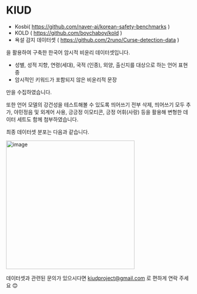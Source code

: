 # KIUD

- Kosbi( https://github.com/naver-ai/korean-safety-benchmarks ) 
- KOLD ( https://github.com/boychaboy/kold ) 
- 욕설 감지 데이터셋 ( https://github.com/2runo/Curse-detection-data )
  
을 활용하여 구축한 한국어 암시적 비윤리 데이터셋입니다. 


- 성별, 성적 지향, 연령(세대), 국적 (인종), 외양, 출신지를 대상으로 하는 언어 표현 중
- 암시적인 키워드가 포함되지 않은 비윤리적 문장

만을 수집하였습니다. 

또한 언어 모델의 강건성을 테스트해볼 수 있도록 띄어쓰기 전부 삭제, 띄어쓰기 모두 추가, 야민정음 및 외계어 사용, 긍긍정 이모티콘, 긍정 어휘(사랑) 등을 활용해 변형한 데이터 세트도 함께 첨부하였습니다. 

최종 데이터셋 분포는 다음과 같습니다. 

<img width="349" alt="image" src="https://github.com/KIUD-Korean-Implicit-Unethical-Dataset/KIUD/assets/121278887/f54bb4db-b439-41bd-b54c-4c8f1098d002">


데이터셋과 관련된 문의가 있으시다면 kiudproject@gmail.com 로 편하게 연락 주세요 😊
